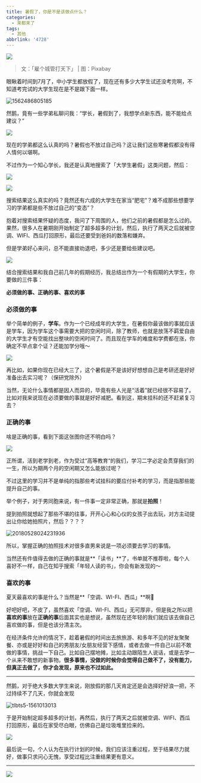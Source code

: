 ```yaml
---
title: 暑假了，你是不是该做点什么？
categories:
  - 来都来了
tags:
  - 其他
abbrlink: '4728'
---
```


![](http://ww2.sinaimg.cn/large/006tNc79ly1g4rcnuu8jlj31hc0p4drm.jpg)

> 文：「雇个城管打天下」 | 图：Pixabay 

眼瞅着时间到7月了，中小学生都放假了，现在还有多少大学生试还没考完啊，不知道考完试的大学生现在是不是跟下面一样。

![1562486805185](http://ww3.sinaimg.cn/large/006tNc79ly1g4rc9cnd7uj30dw091t9f.jpg)

然鹅，竟有一些学弟私聊问我：“学长，暑假到了，我想学点新东西，能不能给点建议？”

![](http://ww4.sinaimg.cn/bmiddle/006tNc79ly1g4rcickagyj30jg0c674l.jpg)

现在的学弟都这么认真的吗？暑假也不放过自己吗？这让我们这些寒暑假都没有得人情何以堪啊。

 不过作为一个知心学长，我还是认真地搜索了「大学生暑假」这类问题，然后：

![](http://ww3.sinaimg.cn/large/006tNc79ly1g4rcsxrqowj30z0064gne.jpg)

![](http://ww4.sinaimg.cn/large/006tNc79ly1g4rct343ucj310e06q40c.jpg)

搜索结果这么真实的吗？竟然还有六成的大学生在家当“肥宅”？难不成那些想要学习的学弟都是些不放过自己的“变态”？

抱着对搜索结果怀疑的态度，我问了下周围的人，他们之前的暑假都是怎么过的。果然，很多人在暑期刚开始制定了超多超多的计划，然后，执行了两天之后就被空调、WIFI、西瓜打回原形，最后还要受到爸妈的数落和嫌弃。

但是学弟好心来问，总不能直接劝退吧，多少还是要给些建议吧。

![](http://ww1.sinaimg.cn/bmiddle/006tNc79ly1g4rd3vuf6ej30k00f0t93.jpg)

结合搜索结果和我自己前几年的假期经历，我总结出作为一个有假期的大学生，你要做的三件事：

**必须做的事、正确的事、喜欢的事**

### 必须做的事

举个简单的例子，**学车**。作为一个已经成年的大学生，在暑假你最该做的事就应该是学车，因为学车这个事需要大把的空闲时间，除了教师，也就是放荡不羁爱自由的大学生才有空能找出整块的空闲时间了。而且现在学车的难度和学费都在涨，你确定不早点拿个证？还能加学分哦～

![](http://ww4.sinaimg.cn/large/006tNc79ly1g4rdgmsjerg306o050dhu.gif)

再比如，如果你现在已经大三了，这个暑假是不是该好好想想自己是考研还是好好准备出去实习呢？（保研党除外）

当然，无论什么事情都是因人而异的，毕竟有些人光是“活着”就已经很不容易了。比如对我来说现在必须要做的事就是好好减肥。看到这，期末挂科的还不赶紧复习去？

### 正确的事

啥是正确的事，看到下面这张图你还不明白吗？

![](http://ww3.sinaimg.cn/large/006tNc79ly1g4rdkl00kej304j04jq2s.jpg)

正所谓，活到老学到老，作为受过“高等教育“的我们，学习二字必定会贯穿我们的一生，所以为期两个月的空闲期又怎么能放过呢？

不过这里的学习并不是单纯的指那些考试挂科的要应付补考的学习，而是指那些能提升自己的事。

举个例子，对于男同胞来说，有一件事一定非常正确，那就是**拍照**！

提到拍照就想起了那些不堪的往事，开开心心和心仪的女孩子出去玩，对方主动提出让你给她拍照片，然后？？？？

![20180528024231936](http://ww3.sinaimg.cn/large/006tNc79ly1g4re0az9c9j30go03v3ym.jpg)

所以，掌握正确的拍照技术对很多直男来说是一项必须要去学习的事情。

当然还有件值得去做的正确的事就是**「读书」**了，书单就不推荐啦，每个人喜好不一样，自己在知乎搜索「年轻人读的书」，你会有新发现的～

### 喜欢的事

夏天最喜欢的事是什么？当然是**「空调、WI-FI、西瓜」**啊🤪

好吧好吧，不皮了，虽然喜欢「空调、WI-FI、西瓜」无可厚非，但是我之所以把**喜欢的事**放在**正确的事**后面其实也是想说，虽然现在还年轻的我们就应该去做自己喜欢做的事，但是也该分清主次。

在经济条件允许的情况下，趁着暑假的时间出去旅旅游、和多年不见的好友聚聚餐、亦或是好好和自己的男朋友/女朋友经营下感情，或者去做一件自己以前不敢做的事情，挑战一下自己。比如自己摆地摊，比如主动跟陌生人说话，或是去学一个从来不敢想的新事物。**很多事情，没做的时候你会觉得自己做不了，没有能力，但真正去做了，你才会发现，原来也不过如此。**

---

然鹅，对于绝大多数大学生来说，刚放假的那几天肯定还是会选择好好浪一把，不过持续不了几天，你就会发现

![tlbts5-1561013013](http://ww2.sinaimg.cn/large/006tNc79ly1g4retjx0yvj30bz0bxaaf.jpg)

于是开始制定超多超多的计划，再然后，执行了两天之后就被空调、WIFI、西瓜打回原形，最后在家受尽白眼，仿佛自己是垃圾堆里捡来的。

![](https://ww2.sinaimg.cn/large/006APoFYjw1fb1e0x0lxtj3064064t8w.jpg)


最后说一句，个人认为在执行计划的时候，我们应该注重过程，至于结果尽力就好，做事只求问心无愧，享受过程比注重结果更有意义。

---

![](http://ww4.sinaimg.cn/large/006tNc79ly1g446nr6eaoj30x80jwast.jpg)